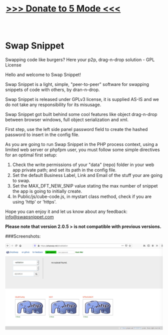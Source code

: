 <div style="width:500px; margin:auto; margin-top:0px; position:relative; top:-10px;">
<H1><a href="http://5md.at/l/dona1" targt="_blank">&gt;&gt;&gt;&nbsp;Donate to 5 Mode&nbsp;&lt;&lt;&lt;</a></H1>
</div>  
<br>
<h1>Swap Snippet</h1>
Swapping code like burgers? Here your p2p, drag-n-drop solution - GPL License

Hello and welcome to Swap Snippet!<br>
	   
Swap Snippet is a light, simple, "peer-to-peer" software for swapping snippets of code with others, by dran-n-drop.<br>
	   
Swap Snippet is released under GPLv3 license, it is supplied AS-IS and we do not take any responsibility for its misusage.<br>

Swap Snippet got built behind some cool features like object drag-n-drop between browser windows, full object serialization and xml.

First step, use the left side panel password field to create the hashed password to insert in the config file.<br>
	   
As you are going to run Swap Snippet in the PHP process context, using a limited web server or phpfpm user, you must follow some simple directives for an optimal first setup:<br>

<ol>
  <li>Check the write permissions of your "data" (repo) folder in your web app private path; and set its path in the config file.</li>
  <li>Set the default Business Label, Link and Email of the stuff your are going to swap.</li>
  <li>Set the MAX_DFT_NEW_SNIP value stating the max number of snippet the app is going to initially create.</li>
  <li>In Public/js/cube-code.js, in mystart class method, check if you are using 'http' or 'https'.</li>	   
</ol>
     
Hope you can enjoy it and let us know about any feedback: <a href="mailto:info@swapsnippet.com" style="color:#e6d236;">info@swapsnippet.com</a>   

<b>Please note that version 2.0.5 > is not compatible with previous versions.</b>

###Screenshots:

![Swap Snippet in action](/Public/res/Screenshot1.jpg)<br>

